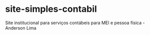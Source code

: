 # site-simples-contabil
Site institucional para serviços contábeis para MEI e pessoa física - Anderson Lima

